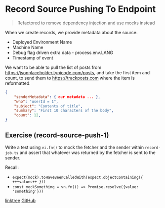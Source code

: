 # Record Source Pushing To Endpoint

> Refactored to remove dependency injection and use mocks instead

When we create records, we provide metadata about the source.

- Deployed Environment Name
- Machine Name
- Debug flag driven extra data - process.env.LANG
- Timestamp of event

We want to be able to pull the list of posts from https://jsonplaceholder.typicode.com/posts,
and take the first item and count, to send them to https://trackposts.com where the item is
reformatted:

```json
{
    "senderMetadata": { our metadata ... },
    "who": "userId = 1",
    "subject": "Contents of title",
    "summary": "First 10 characters of the body",
    "count": 12,
}
```

## Exercise (record-source-push-1)

Write a test using `vi.fn()` to mock the fetcher and the sender within `record-job.ts` and assert that
whatever was returned by the fetcher is sent to the sender.

Recall:

- `expect(mock).toHaveBeenCalledWith(expect.objectContaining({ +++values++ }))`
- `const mockSomething = vn.fn(() => Promise.resolve({value: 'something'}))`

[linktree](https://linktr.ee/ashleyfriezetdd)
[GitHub](https://github.com/ashleyfrieze/easy-tdd-typescript)